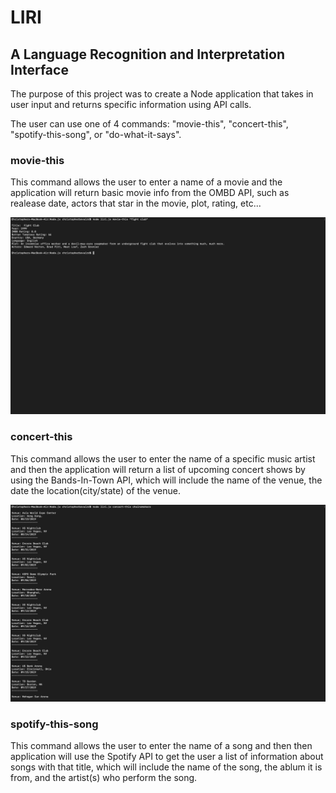 # LIRI
## A Language Recognition and Interpretation Interface

The purpose of this project was to create a Node application that takes in user input and returns specific information using API calls.

The user can use one of 4 commands: "movie-this", "concert-this", "spotify-this-song", or "do-what-it-says".

### movie-this
This command allows the user to enter a name of a movie and the application will return basic movie info from the OMBD API, such as realease date, actors that star in the movie, plot, rating, etc...

![](images/movie-this.png)

### concert-this
This command allows the user to enter the name of a specific music artist and then the application will return a list of upcoming concert shows by using the Bands-In-Town API, which will include the name of the venue, the date the location(city/state) of the venue. 

![](images/concert-this.png)

### spotify-this-song
This command allows the user to enter the name of a song and then then application will use the Spotify API to get the user a list of information about songs with that title, which will include the name of the song, the ablum it is from, and the artist(s) who perform the song.


